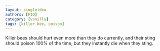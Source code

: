 ```yaml
---
layout: singleidea
authors: [FIQ]
category: [vanilla]
tags: [killer bee, poison]
---
```

Killer bees should hurt even more than they do currently, and their sting should poison 100% of the time, but they instantly die when they sting.
